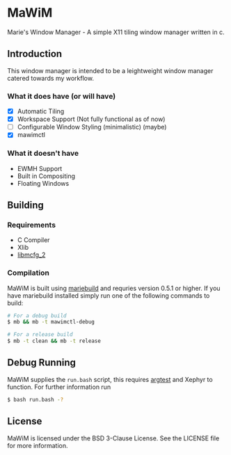 # MaWiM
Marie's Window Manager - A simple X11 tiling window manager written in c.

## Introduction
This window manager is intended to be a leightweight window manager catered towards
my workflow. 

### What it does have (or will have)
* [X] Automatic Tiling
* [X] Workspace Support (Not fully functional as of now)
* [ ] Configurable Window Styling (minimalistic) (maybe)
* [X] mawimctl

### What it doesn't have
* EWMH Support
* Built in Compositing
* Floating Windows

## Building
### Requirements
* C Compiler
* Xlib
* [libmcfg_2](https://github.com/FelixEcker/mcfg_2)

### Compilation
MaWiM is built using [mariebuild](https://github.com/FelixEcker/mariebuild) and
requries version 0.5.1 or higher. If you have mariebuild installed simply run
one of the following commands to build:
```bash
# For a debug build
$ mb && mb -t mawimctl-debug

# For a release build
$ mb -t clean && mb -t release
```

## Debug Running
MaWiM supplies the `run.bash` script, this requires
[argtest](https://github.com/FelixEcker/argtest) and Xephyr to function. For
further information run
```bash
$ bash run.bash -?
```

## License
MaWiM is licensed under the BSD 3-Clause License. See the LICENSE file for more information.
